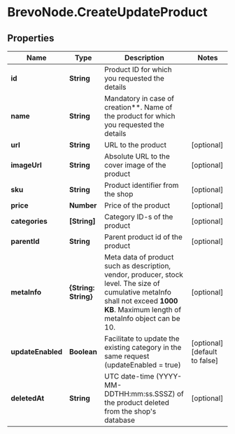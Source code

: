 # BrevoNode.CreateUpdateProduct

## Properties
Name | Type | Description | Notes
------------ | ------------- | ------------- | -------------
**id** | **String** | Product ID for which you requested the details | 
**name** | **String** | Mandatory in case of creation**. Name of the product for which you requested the details | 
**url** | **String** | URL to the product | [optional] 
**imageUrl** | **String** | Absolute URL to the cover image of the product | [optional] 
**sku** | **String** | Product identifier from the shop | [optional] 
**price** | **Number** | Price of the product | [optional] 
**categories** | **[String]** | Category ID-s of the product | [optional] 
**parentId** | **String** | Parent product id of the product | [optional] 
**metaInfo** | **{String: String}** | Meta data of product such as description, vendor, producer, stock level. The size of cumulative metaInfo shall not exceed **1000 KB**. Maximum length of metaInfo object can be 10. | [optional] 
**updateEnabled** | **Boolean** | Facilitate to update the existing category in the same request (updateEnabled = true) | [optional] [default to false]
**deletedAt** | **String** | UTC date-time (YYYY-MM-DDTHH:mm:ss.SSSZ) of the product deleted from the shop's database | [optional] 


